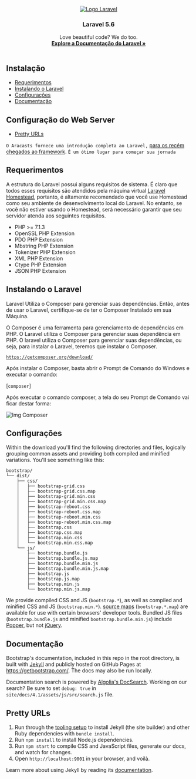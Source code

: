 <p align="center">
  <a href="https://laravel.com/">
    <img src="https://logos-download.com/wp-content/uploads/2016/09/Laravel_logo_wordmark_logotype.png" alt="Logo Laravel">
  </a>

  <h3 align="center">Laravel 5.6</h3>

  <p align="center">
    Love beautiful code? We do too.
    <br>
    <a href="https://laravel.com/docs/5.6"><strong>Explore a Documentação do Laravel »</strong></a>
    <br>
    <br>
  </p>
</p>

## Instalação

- [Requerimentos](#requerimentos)
- [Instalando o Laravel](#instalando-o-laravel)
- [Configurações](#configurações)
- [Documentação](#documentação)

## Configuração do Web Server
- [Pretty URLs](#pretyy-urls)

`O Aracasts fornece uma introdução completa ao Laravel,` [para os recém chegados ao framework](https://laracasts.com/series/laravel-from-scratch-2017). `É um ótimo lugar para começar sua jornada`

## Requerimentos

A estrutura do Laravel possui alguns requisitos de sistema. É claro que todos esses requisitos são atendidos pela máquina virtual [Laravel Homestead](https://laravel.com/docs/5.6/homestead), portanto, é altamente recomendado que você use Homestead como seu ambiente de desenvolvimento local do Laravel. No entanto, se você não estiver usando o Homestead, será necessário garantir que seu servidor atenda aos seguintes requisitos.

- PHP >= 7.1.3 
- OpenSSL PHP Extension
- PDO PHP Extension
- Mbstring PHP Extension
- Tokenizer PHP Extension
- XML PHP Extension
- Ctype PHP Extension
- JSON PHP Extension

## Instalando o Laravel

Laravel Utiliza o Composer para gerenciar suas dependências. Então, antes de usar o Laravel, certifique-se de ter o Composer Instalado em sua Máquina.

O Composer é uma ferramenta para gerenciamento de dependências em PHP. O Laravel utiliza o Composer para gerenciar suas dependência em PHP. O laravel utiliza o Composer para gerenciar suas dependências, ou seja, para instalar o Laravel, teremos que instalar o Composer.

[`https://getcomposer.org/download/`](https://getcomposer.org/download/)

Após instalar o Composer, basta abrir o Prompt de Comando do Windows e executar o comando:

[`composer`]

Após executar o comando composer, a tela do seu Prompt de Comando vai ficar destar forma:

<p><img href="srcset="https://blog.mxcursos.com/wp-content/uploads/2016/08/composer-cmd.png 1349w, https://blog.mxcursos.com/wp-content/uploads/2016/08/composer-cmd-600x324.png 600w, https://blog.mxcursos.com/wp-content/uploads/2016/08/composer-cmd-768x414.png 768w, https://blog.mxcursos.com/wp-content/uploads/2016/08/composer-cmd-740x399.png 740w, https://blog.mxcursos.com/wp-content/uploads/2016/08/composer-cmd-24x13.png 24w"" alt="Img Composer"></p>


## Configurações

Within the download you'll find the following directories and files, logically grouping common assets and providing both compiled and minified variations. You'll see something like this:

```
bootstrap/
└── dist/
    ├── css/
    │   ├── bootstrap-grid.css
    │   ├── bootstrap-grid.css.map
    │   ├── bootstrap-grid.min.css
    │   ├── bootstrap-grid.min.css.map
    │   ├── bootstrap-reboot.css
    │   ├── bootstrap-reboot.css.map
    │   ├── bootstrap-reboot.min.css
    │   ├── bootstrap-reboot.min.css.map
    │   ├── bootstrap.css
    │   ├── bootstrap.css.map
    │   ├── bootstrap.min.css
    │   └── bootstrap.min.css.map
    └── js/
        ├── bootstrap.bundle.js
        ├── bootstrap.bundle.js.map
        ├── bootstrap.bundle.min.js
        ├── bootstrap.bundle.min.js.map
        ├── bootstrap.js
        ├── bootstrap.js.map
        ├── bootstrap.min.js
        └── bootstrap.min.js.map
```

We provide compiled CSS and JS (`bootstrap.*`), as well as compiled and minified CSS and JS (`bootstrap.min.*`). [source maps](https://developers.google.com/web/tools/chrome-devtools/debug/readability/source-maps) (`bootstrap.*.map`) are available for use with certain browsers' developer tools. Bundled JS files (`bootstrap.bundle.js` and minified `bootstrap.bundle.min.js`) include [Popper](https://popper.js.org/), but not [jQuery](https://jquery.com/).


## Documentação

Bootstrap's documentation, included in this repo in the root directory, is built with [Jekyll](https://jekyllrb.com/) and publicly hosted on GitHub Pages at <https://getbootstrap.com/>. The docs may also be run locally.

Documentation search is powered by [Algolia's DocSearch](https://community.algolia.com/docsearch/). Working on our search? Be sure to set `debug: true` in `site/docs/4.1/assets/js/src/search.js` file.

## Pretty URLs

1. Run through the [tooling setup](https://getbootstrap.com/docs/4.1/getting-started/build-tools/#tooling-setup) to install Jekyll (the site builder) and other Ruby dependencies with `bundle install`.
2. Run `npm install` to install Node.js dependencies.
3. Run `npm start` to compile CSS and JavaScript files, generate our docs, and watch for changes.
4. Open `http://localhost:9001` in your browser, and voilà.

Learn more about using Jekyll by reading its [documentation](https://jekyllrb.com/docs/home/).